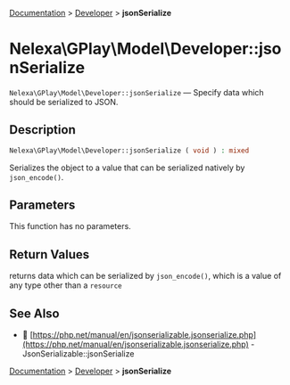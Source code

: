 [Documentation](../../README.md) > [Developer](README.md) > **jsonSerialize**

# Nelexa\GPlay\Model\Developer::jsonSerialize
`Nelexa\GPlay\Model\Developer::jsonSerialize` — Specify data which should be serialized to JSON.

## Description
```php
Nelexa\GPlay\Model\Developer::jsonSerialize ( void ) : mixed
```
Serializes the object to a value that can be serialized natively by `json_encode()`.

## Parameters
This function has no parameters.

## Return Values
returns data which can be serialized by `json_encode()`,
which is a value of any type other than a `resource`

## See Also
* :link: [https://php.net/manual/en/jsonserializable.jsonserialize.php](https://php.net/manual/en/jsonserializable.jsonserialize.php) - JsonSerializable::jsonSerialize

[Documentation](../../README.md) > [Developer](README.md) > **jsonSerialize**
